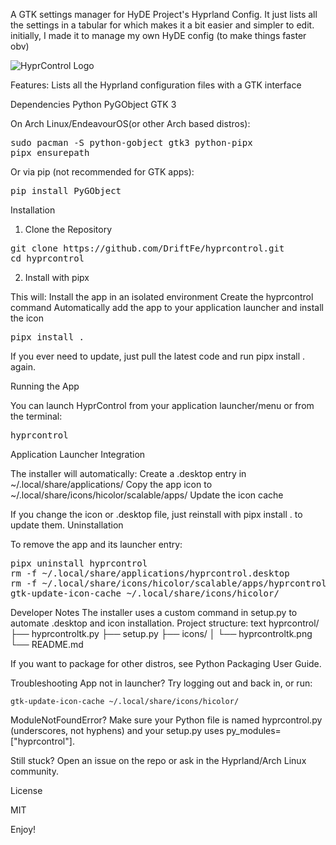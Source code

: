 
A GTK settings manager for HyDE Project's Hyprland Config. It just lists all the settings in a tabular for which makes it a bit easier and simpler to edit. initially, I made it to manage my own HyDE config (to make things faster obv)


![HyprControl Logo](https://www.dropbox.com/scl/fi/aa49jnj5jzk3p4402vllc/hyprcontrol.png?rlkey=s7evydc7anb4qu1nj54lcnrp1&st=58oftqv9&dl=1)

Features:
        Lists all the Hyprland configuration files with a GTK interface
    
Dependencies
    Python
    PyGObject
    GTK 3

On Arch Linux/EndeavourOS(or other Arch based distros):

<pre>
sudo pacman -S python-gobject gtk3 python-pipx
pipx ensurepath </pre>

Or via pip (not recommended for GTK apps):

<pre>
pip install PyGObject</pre>

Installation
1. Clone the Repository

<pre>
git clone https://github.com/DriftFe/hyprcontrol.git
cd hyprcontrol</pre>

2. Install with pipx

This will:
    Install the app in an isolated environment
    Create the hyprcontrol command
    Automatically add the app to your application launcher and install the icon

<pre>
pipx install .</pre>
    
If you ever need to update, just pull the latest code and run pipx install . again.

Running the App

You can launch HyprControl from your application launcher/menu
or from the terminal:

<pre>
hyprcontrol</pre>

Application Launcher Integration

The installer will automatically:
    Create a .desktop entry in ~/.local/share/applications/
    Copy the app icon to ~/.local/share/icons/hicolor/scalable/apps/
    Update the icon cache

If you change the icon or .desktop file, just reinstall with pipx install . to update them.
Uninstallation

To remove the app and its launcher entry:

<pre>
pipx uninstall hyprcontrol
rm -f ~/.local/share/applications/hyprcontrol.desktop
rm -f ~/.local/share/icons/hicolor/scalable/apps/hyprcontrol.png
gtk-update-icon-cache ~/.local/share/icons/hicolor/</pre>

Developer Notes
    The installer uses a custom command in setup.py to automate .desktop and icon installation.
    Project structure:
    text
    hyprcontrol/
    ├── hyprcontroltk.py
    ├── setup.py
    ├── icons/
    │   └── hyprcontroltk.png
    └── README.md

If you want to package for other distros, see Python Packaging User Guide.

Troubleshooting
    App not in launcher?
    Try logging out and back in, or run:

    
    gtk-update-icon-cache ~/.local/share/icons/hicolor/

ModuleNotFoundError?
    Make sure your Python file is named hyprcontrol.py (underscores, not hyphens) and your setup.py uses py_modules=["hyprcontrol"].

Still stuck?
    Open an issue on the repo or ask in the Hyprland/Arch Linux community.

License

MIT

Enjoy!
